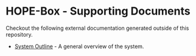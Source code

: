 # HOPE-Box - Supporting Documents

Checkout the following external documentation generated outside of this repository.

* [System Outline](SystemOutline.pdf) - A general overview of the system.
